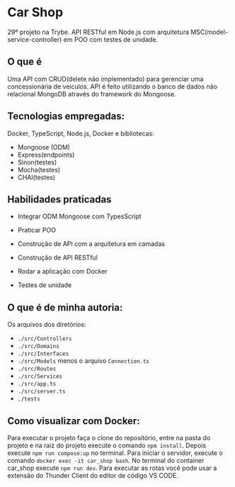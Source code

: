 # Car Shop
29º projeto na Trybe. API RESTful em Node.js com arquitetura MSC(model-service-controller) em POO com testes de unidade.

## O que é

Uma API com CRUD(delete não implementado) para gerenciar uma concessionária de veículos. API é feito utilizando o banco de dados não relacional MongoDB através do framework do Mongoose.

## Tecnologias empregadas:

Docker, TypeScript, Node.js, Docker e bibliotecas:
* Mongoose (ODM)
* Express(endpoints)
* Sinon(testes)
* Mocha(testes)
* CHAI(testes)


## Habilidades praticadas

  * Integrar ODM Mongoose com TypesScript

  * Praticar POO

  * Construção de API com a arquitetura em camadas  

  * Construção de API RESTful

  * Rodar a aplicação com Docker

  * Testes de unidade

## O que é de minha autoria:

Os arquivos dos diretórios: 
* `./src/Controllers`
* `./src/Domains`
* `./src/Interfaces`
* `./src/Models` menos o arquivo `Connection.ts`
* `./src/Routes`
* `./src/Services`
* `./src/app.ts`
* `./src/server.ts`
* `./tests`

## Como visualizar com Docker:

Para executar o projeto faça o clone do repositório, entre na pasta do projeto e na raiz do projeto execute o comando `npm install`. Depois execute `npm run compose:up` no terminal. Para iniciar o servidor, execute o comando `docker exec -it car_shop bash`. No terminal do container car_shop execute `npm run dev`. Para executar as rotas você pode usar a extensão do Thunder Client do editor de código VS CODE. 

